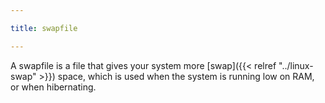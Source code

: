 ```yaml
---

title: swapfile

---
```


A swapfile is a file that gives your system more [swap]({{< relref
"../linux-swap" >}}) space, which is used when the system is running low on RAM,
or when hibernating.

<!--more-->

